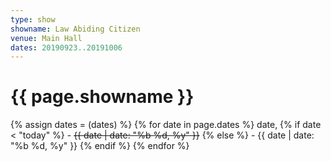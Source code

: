 ```yaml
---
type: show
showname: Law Abiding Citizen
venue: Main Hall
dates: 20190923..20191006
---
```

# {{ page.showname }}

{% assign dates = (dates) %}
{% for date in page.dates %}
  date, 
  {% if date < "today" %}
    - ~~{{ date | date: "%b %d, %y" }}~~
  {% else %}
    - {{ date | date: "%b %d, %y" }}
  {% endif %}
{% endfor %}
